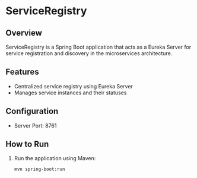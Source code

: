 # ServiceRegistry

## Overview
ServiceRegistry is a Spring Boot application that acts as a Eureka Server for service registration and discovery in the microservices architecture.

## Features
- Centralized service registry using Eureka Server
- Manages service instances and their statuses

## Configuration
- Server Port: 8761

## How to Run
1. Run the application using Maven:
   ```bash
   mvn spring-boot:run
